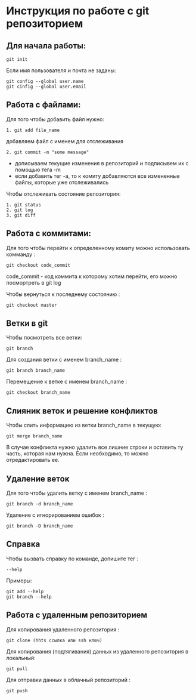# Инструкция по работе с git репозиторием

## Для начала работы:

    git init

Если имя пользователя и почта не заданы:
    
    git config --global user.name
    git cinfig --global user.email

## Работа с файлами:
Для того чтобы добавить файл нужно:

    1. git add file_name 

добавляем файл с именем для отслеживания 

    2. git commit -m "some message"

* дописываем текущие изменения в репозиторий и подписывем их с помощью тега -m
* если добавить тег -а, то к комиту добавляются все измененные файлы, которые уже отслеживались  

Чтобы отслеживать состояние репозитория:
    
    1. git status
    2. git log
    3. git diff

## Работа с коммитами: 
Для того чтобы перейти к определенному комиту можно использовать комманду :

    git checkout code_commit 

code_commit - код коммита к которому хотим перейти, его можно посмортреть в git log


Чтобы вернуться к последнему состоянию :

    git checkout master

## Ветки в git

Чтобы посмотреть все ветки:

    git branch 

Для создания ветки с именем branch_name :

    git branch branch_name

Перемещение к ветке с именем branch_name :

    git checkout branch_name

## Слияник веток и решение конфликтов

Чтобы слить информацию из ветки branch_name в текущую:

    git merge branch_name

В случае конфликта нужно удалить все лишние строки и оставить ту часть, которая нам нужна. Если необходимо, то можно отредактировать ее. 

## Удаление веток 
Для того чтобы  удалить ветку с именем branch_name :
    
    git branch -d branch_name

Удаление с игнорированием ошибок :

    git branch -D branch_name

## Справка
Чтобы вызвать справку по команде, допишите тег :

    --help
Примеры: 

    git add --help
    git branch --help


## Работа с удаленным репозиторием 

Для копирования удаленного репозитория :

    git clone (hhts ссылка или ssh ключ)


Для копирования (подтягивания) данных из удаленного репозитория в локальный:

    git pull

Для отправки данных в облачный репозиторий :

    git push


